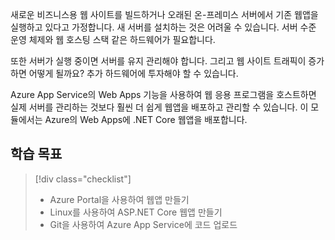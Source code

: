 새로운 비즈니스용 웹 사이트를 빌드하거나 오래된 온-프레미스 서버에서 기존 웹앱을 실행하고 있다고 가정합니다. 새 서버를 설치하는 것은 어려울 수 있습니다. 서버 수준 운영 체제와 웹 호스팅 스택 같은 하드웨어가 필요합니다. 

또한 서버가 실행 중이면 서버를 유지 관리해야 합니다. 그리고 웹 사이트 트래픽이 증가하면 어떻게 될까요? 추가 하드웨어에 투자해야 할 수 있습니다.

Azure App Service의 Web Apps 기능을 사용하여 웹 응용 프로그램을 호스트하면 실제 서버를 관리하는 것보다 훨씬 더 쉽게 웹앱을 배포하고 관리할 수 있습니다. 이 모듈에서는 Azure의 Web Apps에 .NET Core 웹앱을 배포합니다.

## <a name="learning-objectives"></a>학습 목표

> [!div class="checklist"]
> * Azure Portal을 사용하여 웹앱 만들기
> * Linux를 사용하여 ASP.NET Core 웹앱 만들기
> * Git을 사용하여 Azure App Service에 코드 업로드
